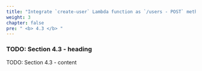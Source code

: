 ```yaml
---
title: "Integrate `create-user` Lambda function as `/users - POST` method"
weight: 3
chapter: false
pre: " <b> 4.3 </b> "
---
```


### TODO: Section 4.3 - heading

TODO: Section 4.3 - content

